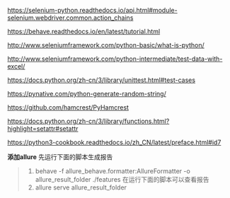 https://selenium-python.readthedocs.io/api.html#module-selenium.webdriver.common.action_chains

https://behave.readthedocs.io/en/latest/tutorial.html

http://www.seleniumframework.com/python-basic/what-is-python/

http://www.seleniumframework.com/python-intermediate/test-data-with-excel/

https://docs.python.org/zh-cn/3/library/unittest.html#test-cases

https://pynative.com/python-generate-random-string/

https://github.com/hamcrest/PyHamcrest

https://docs.python.org/zh-cn/3/library/functions.html?highlight=setattr#setattr

https://python3-cookbook.readthedocs.io/zh_CN/latest/preface.html#id7

**添加allure**
先运行下面的脚本生成报告
>1. behave -f allure_behave.formatter:AllureFormatter -o allure_result_folder ./features
 在运行下面的脚本可以查看报告
>2. allure serve allure_result_folder
